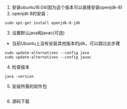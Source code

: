 1. 安装ubuntu16.04(因为这个版本可以直接安装openjdk-8)
2. openjdk 8的安装：
```
sudo apt-get install openjdk-8-jdk
```
3. 设置默认java和javac(可选)
* 当前Ubuntu上没有安装其他版本的jdk，可以跳过此步骤
```
sudo update-alternatives --config java
sudo update-alternatives --config javac
```
4. 检查版本
```
java -version
```
5. 安装所需的软件包
```
```
6. 源码下载